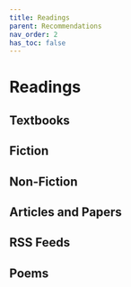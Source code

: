 ```yaml
---
title: Readings
parent: Recommendations
nav_order: 2
has_toc: false
---
```

# Readings

## Textbooks

## Fiction

## Non-Fiction

## Articles and Papers

## RSS Feeds

## Poems